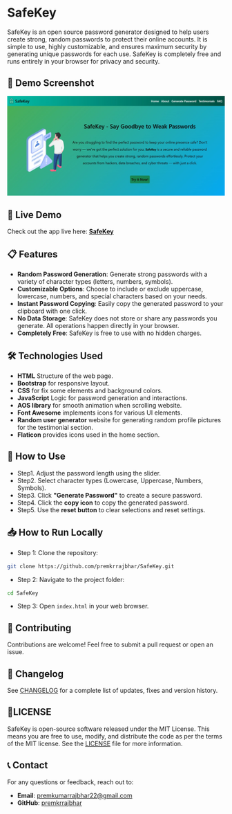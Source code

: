 # SafeKey

SafeKey is an open source password generator designed to help users create strong, random passwords to protect their online accounts. It is simple to use, highly customizable, and ensures maximum security by generating unique passwords for each use. SafeKey is completely free and runs entirely in your browser for privacy and security.

## 🔐 Demo Screenshot

![Screenshot of SafeKey](assets/screenshot/screenshot.jpg)

## 🔗 Live Demo

Check out the app live here: **[SafeKey](https://premkrrajbhar.github.io/SafeKey/)**

## 📋 Features

- **Random Password Generation**: Generate strong passwords with a variety of character types (letters, numbers, symbols).
- **Customizable Options**: Choose to include or exclude uppercase, lowercase, numbers, and special characters based on your needs.
- **Instant Password Copying**: Easily copy the generated password to your clipboard with one click.
- **No Data Storage**: SafeKey does not store or share any passwords you generate. All operations happen directly in your browser.
- **Completely Free**: SafeKey is free to use with no hidden charges.

## 🛠️ Technologies Used

- **HTML** Structure of the web page.
- **Bootstrap** for responsive layout.
- **CSS** for fix some elements and background colors.
- **JavaScript** Logic for password generation and interactions.
- **AOS library** for smooth animation when scrolling website.
- **Font Awesome** implements icons for various UI elements.
- **Random user generator** website for generating random profile pictures for the testimonial section.
- **Flaticon** provides icons used in the home section.

## 🚀 How to Use

- Step1. Adjust the password length using the slider.
- Step2. Select character types (Lowercase, Uppercase, Numbers, Symbols).
- Step3. Click **"Generate Password"** to create a secure password.
- Step4. Click the **copy icon** to copy the generated password.
- Step5. Use the **reset button** to clear selections and reset settings.

## 📥 How to Run Locally

- Step 1: Clone the repository:

```bash
git clone https://github.com/premkrrajbhar/SafeKey.git
```

- Step 2: Navigate to the project folder:

```bash
cd SafeKey
```

- Step 3: Open `index.html` in your web browser.

## 🤝 Contributing

Contributions are welcome! Feel free to submit a pull request or open an issue.


## 📄 Changelog

See [CHANGELOG](./CHANGELOG.md) for a complete list of updates, fixes and version history.


## 📝LICENSE

SafeKey is open-source software released under the MIT License. This means you are free to use, modify, and distribute the code as per the terms of the MIT license. See the [LICENSE](/LICENSE) file for more information.


## 📞 Contact

For any questions or feedback, reach out to:

- **Email**: [premkumarrajbhar22@gmail.com](mailto:premkumarrajbhar22@gmail.com)
- **GitHub**: [premkrrajbhar](https://github.com/premkrrajbhar)

